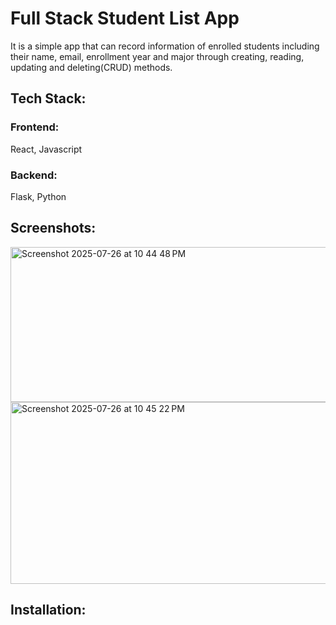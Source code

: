 # Full Stack Student List App

It is a simple app that can record information of enrolled students including their name, email, enrollment year and major through creating, reading, updating and deleting(CRUD) methods.


## Tech Stack:
### Frontend: 
React, Javascript
### Backend: 
Flask, Python

## Screenshots:
<img width="724" height="248" alt="Screenshot 2025-07-26 at 10 44 48 PM" src="https://github.com/user-attachments/assets/521fb96f-eb1e-43b1-894e-87c690979259" />
<img width="1030" height="291" alt="Screenshot 2025-07-26 at 10 45 22 PM" src="https://github.com/user-attachments/assets/d07730dc-7eef-446f-a1cd-3d73725372e6" />

## Installation:
